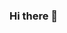 ### Hi there 👋

<!--

--


[![Ashutosh's github activity graph](https://activity-graph.herokuapp.com/graph?username=torocruzand&theme=dracula)](https://github.com/ashutosh00710/github-readme-activity-graph)


--


Here are some ideas to get you started:

- 🔭 I’m currently working on ...
- 🌱 I’m currently learning ...
- 👯 I’m looking to collaborate on ...
- 🤔 I’m looking for help with ...
- 💬 Ask me about ...
- 📫 How to reach me: ...
- 😄 Pronouns: ...
- ⚡ Fun fact: ...
-->
